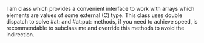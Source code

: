 I am class which provides a convenient interface to work with arrays which elements are values of some external (C) type.
This class uses double dispatch to solve #at: and #at:put: methods, if you need to achieve speed, is recommendable to subclass me and override this methods to avoid the indirection.